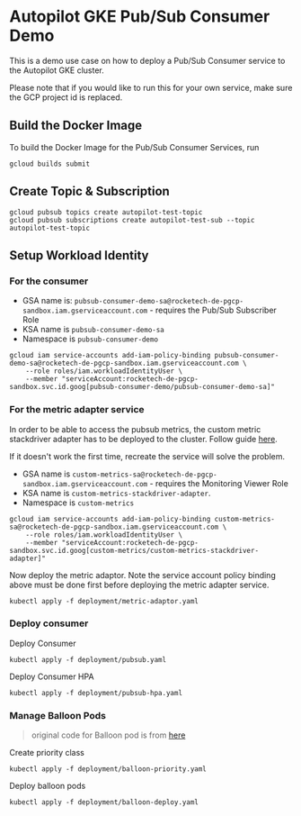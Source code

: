 # Autopilot GKE Pub/Sub Consumer Demo
This is a demo use case on how to deploy a Pub/Sub Consumer service to the Autopilot GKE cluster. 

Please note that if you would like to run this for your own service, make sure the GCP project id is replaced.

## Build the Docker Image
To build the Docker Image for the Pub/Sub Consumer Services, run
```
gcloud builds submit
``` 

## Create Topic & Subscription
```
gcloud pubsub topics create autopilot-test-topic
gcloud pubsub subscriptions create autopilot-test-sub --topic autopilot-test-topic
```

## Setup Workload Identity
### For the consumer
- GSA name is: `pubsub-consumer-demo-sa@rocketech-de-pgcp-sandbox.iam.gserviceaccount.com` - requires the Pub/Sub Subscriber Role
- KSA name is `pubsub-consumer-demo-sa`
- Namespace is `pubsub-consumer-demo`

```
gcloud iam service-accounts add-iam-policy-binding pubsub-consumer-demo-sa@rocketech-de-pgcp-sandbox.iam.gserviceaccount.com \
    --role roles/iam.workloadIdentityUser \
    --member "serviceAccount:rocketech-de-pgcp-sandbox.svc.id.goog[pubsub-consumer-demo/pubsub-consumer-demo-sa]"

```

### For the metric adapter service
In order to be able to access the pubsub metrics, the custom metric stackdriver adapter has to be deployed to the cluster. Follow guide [here](https://cloud.google.com/kubernetes-engine/docs/tutorials/autoscaling-metrics#step1). 

If it doesn't work the first time, recreate the service will solve the problem.

- GSA name is `custom-metrics-sa@rocketech-de-pgcp-sandbox.iam.gserviceaccount.com` - requires the Monitoring Viewer Role
- KSA name is `custom-metrics-stackdriver-adapter`.
- Namespace is `custom-metrics`

```
gcloud iam service-accounts add-iam-policy-binding custom-metrics-sa@rocketech-de-pgcp-sandbox.iam.gserviceaccount.com \
    --role roles/iam.workloadIdentityUser \
    --member "serviceAccount:rocketech-de-pgcp-sandbox.svc.id.goog[custom-metrics/custom-metrics-stackdriver-adapter]"

```
Now deploy the metric adaptor. Note the service account policy binding above must be done first before deploying the metric adapter service.
```
kubectl apply -f deployment/metric-adaptor.yaml
```

### Deploy consumer
Deploy Consumer
```
kubectl apply -f deployment/pubsub.yaml
```

Deploy Consumer HPA
```
kubectl apply -f deployment/pubsub-hpa.yaml
```

### Manage Balloon Pods
> original code for Balloon pod is from [here](https://github.com/WilliamDenniss/kubernetes-for-developers/tree/master/Chapter06/6.3.2_BalloonPod)

Create priority class
```
kubectl apply -f deployment/balloon-priority.yaml
```

Deploy balloon pods
```
kubectl apply -f deployment/balloon-deploy.yaml
```